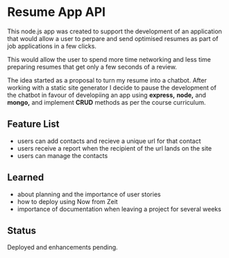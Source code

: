 # Resume App API

This node.js app was created to support the development of an application 
that would allow a user to perpare and send optimised resumes as part of job 
applications in a few clicks. 

This would allow the user to spend more time networking and less 
time preparing resumes that get only a few seconds of a review.

The idea started as a proposal to turn my resume into a chatbot. After working 
with a static site generator I decide to pause the development of the 
chatbot in favour of developiing an app using **express,** **node,** and 
**mongo,** and implement **CRUD** methods as per the course curriculum.

## Feature List

- users can add contacts and recieve a unique url for that contact
- users receive a report when the recipient of the url lands on the site 
- users can manage the contacts

## Learned 

- about planning and the importance of user stories
- how to deploy using Now from Zeit 
- importance of documentation when leaving a project for several weeks 

## Status

Deployed and enhancements pending.
